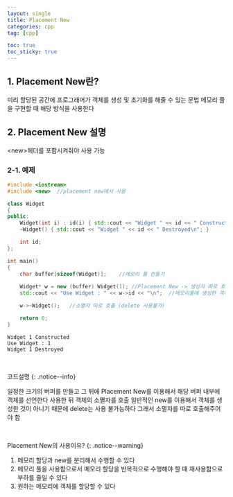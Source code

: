```yaml
---
layout: single
title: Placement New
categories: cpp
tag: [cpp]

toc: true
toc_sticky: true
---
```


## 1. Placement New란?
미리 할당된 공간에 프로그래머가 객체를 생성 및 초기화를 해줄 수 있는 문법
메모리 풀을 구현할 때 해당 방식을 사용한다
   
   
## 2. Placement New 설명
\<new>헤더를 포함시켜줘야 사용 가능

### 2-1. 예제
```cpp
#include <iostream>
#include <new>	//placement new에서 사용

class Widget
{
public:
	Widget(int i) : id(i) { std::cout << "Widget " << id << " Constructed\n"; }
	~Widget() { std::cout << "Widget " << id << " Destroyed\n"; }

	int id;
};

int main() 
{
	char buffer[sizeof(Widget)];	//메모리 풀 만들기
	
	Widget* w = new (buffer) Widget(1);	//Placement New -> 생성자 따로 호출
	std::cout << "Use Widget : " << w->id << "\n";	//메모리풀에 생성한 객체 사용

	w->~Widget();	//소멸자 따로 호출 (delete 사용불가)

	return 0;
}
```

```
Widget 1 Constructed
Use Widget : 1
Widget 1 Destroyed
```

   

코드설명
{: .notice--info} 

일정한 크기의 버퍼를 만들고 그 뒤에 Placement New를 이용해서 해당 버퍼 내부에 객체를 선언한다
사용한 뒤 객체의 소멸자를 호출
일반적인 new를 이용해서 객체를 생성한 것이 아니기 때문에 delete는 사용 불가능하다
그래서 소멸자를 따로 호출해주어야 함

   

Placement New의 사용이유?
{: .notice--warning} 

1. 메모리 할당과 new를 분리해서 수행할 수 있다
2. 메모리 풀을 사용함으로서 메모리 할당을 반복적으로 수행해야 할 때 재사용함으로 부하를 줄일 수 있다
3. 원하는 메모리에 객체를 할당할 수 있다
